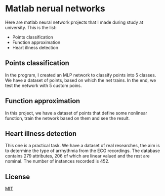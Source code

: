 # Matlab nerual networks

Here are matlab neural network projects that I made during study at university.
This is the list:
- Points classification
- Function approximation
- Heart illness detection

## Points classification
In the program, I created an MLP network to classify points into 5 classes. We have a dataset of points, based on which the net trains. In the end, we test the network with 5 custom poins.

## Function approximation
In this project, we have a dataset of points that define some nonlinear function, train the network based on them and see the result.

## Heart illness detection
This one is a practical task. We have a dataset of real researches, the aim is to determine the type of arrhythmia from the ECG recordings. The database contains 279 attributes, 206 of which are linear valued and the rest are nominal. The number of instances recorded is 452.

## License
[MIT](https://choosealicense.com/licenses/mit/)